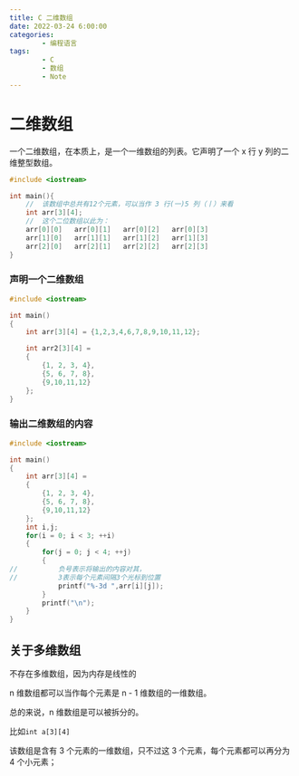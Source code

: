 ```yaml
---
title: C 二维数组
date: 2022-03-24 6:00:00
categories:
        - 编程语言
tags:
        - C
        - 数组
        - Note
---
```


# 二维数组

一个二维数组，在本质上，是一个一维数组的列表。它声明了一个 x 行 y 列的二维整型数组。

```c
#include <iostream>

int main(){
    //  该数组中总共有12个元素，可以当作 3 行(一)5 列（丨）来看
    int arr[3][4];
    //  这个二位数组以此为：
    arr[0][0]   arr[0][1]   arr[0][2]   arr[0][3]
    arr[1][0]   arr[1][1]   arr[1][2]   arr[1][3]
    arr[2][0]   arr[2][1]   arr[2][2]   arr[2][3]
}
```

### 声明一个二维数组

```c
#include <iostream>

int main()
{
    int arr[3][4] = {1,2,3,4,6,7,8,9,10,11,12};

    int arr2[3][4] =
    {
        {1, 2, 3, 4},
        {5, 6, 7, 8},
        {9,10,11,12}
    };
}


```

### **输出二维数组的内容**

```c
#include <iostream>

int main()
{
    int arr[3][4] =
    {
        {1, 2, 3, 4},
        {5, 6, 7, 8},
        {9,10,11,12}
    };
    int i,j;
    for(i = 0; i < 3; ++i)
    {
        for(j = 0; j < 4; ++j)
        {
//          负号表示将输出的内容对其，
//          3表示每个元素间隔3个光标到位置
            printf("%-3d ",arr[i][j]);
        }
        printf("\n");
    }
}


```

## 关于多维数组

不存在多维数组，因为内存是线性的

n 维数组都可以当作每个元素是 n - 1 维数组的一维数组。

总的来说，n 维数组是可以被拆分的。

比如`int a[3][4]`

该数组是含有 3 个元素的一维数组，只不过这 3 个元素，每个元素都可以再分为 4 个小元素；
